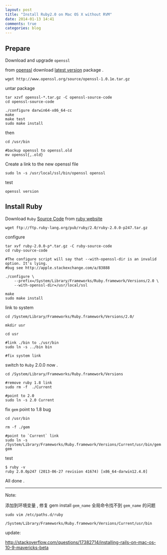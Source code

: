 ```yaml
---
layout: post
title: "Install Ruby2.0 on Mac OS X without RVM"
date: 2014-01-13 14:41
comments: true
categories: blog
---
```

## Prepare

Download and upgrade `openssl`

from [openssl][1] download [latest version][2] package .

<!--more-->

    wget http://www.openssl.org/source/openssl-1.0.1e.tar.gz
    

untar package

    tar xzvf openssl-*.tar.gz -C openssl-source-code
    cd openssl-source-code
    
    ./configure darwin64-x86_64-cc
    make
    make test
    sudo make install
    

then

    cd /usr/bin
    
    #backup openssl to openssl.old
    mv openssl{,.old}
    

Create a link to the new openssl file

    sudo ln -s /usr/local/ssl/bin/openssl openssl
    

test

    openssl version
    

## Install Ruby

Download `Ruby` [Source Code][3] from [ruby website][4]

    wget ftp://ftp.ruby-lang.org/pub/ruby/2.0/ruby-2.0.0-p247.tar.gz
    

configure

    tar xvf ruby-2.0.0-p*.tar.gz -C ruby-source-code
    cd ruby-source-code
    
    #The configure script will say that --with-openssl-dir is an invalid option. It's lying.
    #bug see http://apple.stackexchange.com/a/83888
    
    ./configure \
        --prefix=/System/Library/Frameworks/Ruby.framework/Versions/2.0 \
        --with-openssl-dir=/usr/local/ssl   
    
    make 
    sudo make install
    

link to system

    cd /System/Library/Frameworks/Ruby.framework/Versions/2.0/
    
    mkdir usr
    
    cd usr
    
    #link ./bin to ./usr/bin
    sudo ln -s ../bin bin
    
    #fix system link
    

switch to `Ruby` 2.0.0 now .

    cd /System/Library/Frameworks/Ruby.framework/Versions
    
    #remove ruby 1.8 link
    sudo rm -f  ./Current
    
    #point to 2.0
    sudo ln -s 2.0 Current
    

fix `gem` point to 1.8 bug

    cd /usr/bin
    
    rm -f ./gem 
    
    #point to `Current` link
    sudo ln -s /System/Library/Frameworks/Ruby.framework/Versions/Current/usr/bin/gem gem
    

test

    $ ruby -v
    ruby 2.0.0p247 (2013-06-27 revision 41674) [x86_64-darwin12.4.0]
    

All done .

* * *

Note:

添加到环境变量 , 修复 gem install `gem_name` 全局命令找不到 `gem_name` 的问题

    sudo vim /etc/paths.d/ruby 
    
    /System/Library/Frameworks/Ruby.framework/Versions/Current/usr/bin
    

update:

<http://stackoverflow.com/questions/17382714/installing-rails-on-mac-os-10-9-mavericks-beta>

 [1]: http://openssl.org
 [2]: http://www.openssl.org/source/openssl-1.0.1e.tar.gz
 [3]: ftp://ftp.ruby-lang.org/pub/ruby/2.0/ruby-2.0.0-p247.tar.gz
 [4]: http://www.ruby-lang.org
